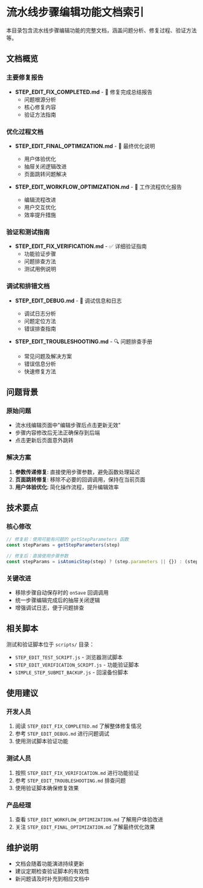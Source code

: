 # 流水线步骤编辑功能文档索引

本目录包含流水线步骤编辑功能的完整文档，涵盖问题分析、修复过程、验证方法等。

## 文档概览

### 主要修复报告
- **STEP_EDIT_FIX_COMPLETED.md** - 🎯 修复完成总结报告
  - 问题根源分析
  - 核心修复内容
  - 验证方法指南

### 优化过程文档
- **STEP_EDIT_FINAL_OPTIMIZATION.md** - 🔧 最终优化说明
  - 用户体验优化
  - 抽屉关闭逻辑改进
  - 页面跳转问题解决

- **STEP_EDIT_WORKFLOW_OPTIMIZATION.md** - 🔄 工作流程优化报告
  - 编辑流程改进
  - 用户交互优化
  - 效率提升措施

### 验证和测试指南
- **STEP_EDIT_FIX_VERIFICATION.md** - ✅ 详细验证指南
  - 功能验证步骤
  - 问题排查方法
  - 测试用例说明

### 调试和排错文档
- **STEP_EDIT_DEBUG.md** - 🐛 调试信息和日志
  - 调试日志分析
  - 问题定位方法
  - 错误排查指南

- **STEP_EDIT_TROUBLESHOOTING.md** - 🔍 问题排查手册
  - 常见问题及解决方案
  - 错误信息分析
  - 快速修复方法

## 问题背景

### 原始问题
- 流水线编辑页面中"编辑步骤后点击更新无效"
- 步骤内容修改后无法正确保存到后端
- 点击更新后页面意外跳转

### 解决方案
1. **参数传递修复**: 直接使用步骤参数，避免函数处理延迟
2. **页面跳转修复**: 移除不必要的回调调用，保持在当前页面
3. **用户体验优化**: 简化操作流程，提升编辑效率

## 技术要点

### 核心修改
```typescript
// 修复前：使用可能有问题的 getStepParameters 函数
const stepParams = getStepParameters(step)

// 修复后：直接使用步骤参数
const stepParams = isAtomicStep(step) ? (step.parameters || {}) : (step.ansible_parameters || {})
```

### 关键改进
- 移除步骤自动保存时的 `onSave` 回调调用
- 统一步骤编辑完成后的抽屉关闭逻辑
- 增强调试日志，便于问题排查

## 相关脚本
测试和验证脚本位于 `scripts/` 目录：
- `STEP_EDIT_TEST_SCRIPT.js` - 浏览器测试脚本
- `STEP_EDIT_VERIFICATION_SCRIPT.js` - 功能验证脚本
- `SIMPLE_STEP_SUBMIT_BACKUP.js` - 回滚备份脚本

## 使用建议

### 开发人员
1. 阅读 `STEP_EDIT_FIX_COMPLETED.md` 了解整体修复情况
2. 参考 `STEP_EDIT_DEBUG.md` 进行问题调试
3. 使用测试脚本验证功能

### 测试人员
1. 按照 `STEP_EDIT_FIX_VERIFICATION.md` 进行功能验证
2. 参考 `STEP_EDIT_TROUBLESHOOTING.md` 排查问题
3. 使用验证脚本确保修复效果

### 产品经理
1. 查看 `STEP_EDIT_WORKFLOW_OPTIMIZATION.md` 了解用户体验改进
2. 关注 `STEP_EDIT_FINAL_OPTIMIZATION.md` 了解最终优化效果

## 维护说明
- 文档会随着功能演进持续更新
- 建议定期检查验证脚本的有效性
- 新问题请及时补充到相应文档中
